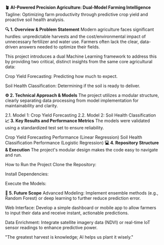 **🪴 AI-Powered Precision Agriculture: Dual-Model Farming Intelligence**
Tagline: Optimizing farm productivity through predictive crop yield and proactive soil health analysis.

**🔍 1. Overview & Problem Statement**
Modern agriculture faces significant hurdles: unpredictable harvests and the cost/environmental impact of unnecessary fertilizer and water use. Farmers often lack the clear, data-driven answers needed to optimize their fields.

This project introduces a dual Machine Learning framework to address this by providing two critical, distinct insights from the same core agricultural data:

Crop Yield Forecasting: Predicting how much to expect.

Soil Health Classification: Determining if the soil is ready to deliver.

**⚙️ 2. Technical Approach & Models**
The project utilizes a modular structure, clearly separating data processing from model implementation for maintainability and clarity.

2.1. Model 1: Crop Yield Forecasting
2.2. Model 2: Soil Health Classification
**📈 3. Key Results and Performance Metrics**
The models were validated using a standardized test set to ensure reliability.

Crop Yield Forecasting Performance (Linear Regression)
Soil Health Classification Performance (Logistic Regression)
**💻 4. Repository Structure & Execution**
The project's modular design makes the code easy to navigate and run.

How to Run the Project
Clone the Repository:

Install Dependencies:

Execute the Models:

**🚀 5. Future Scope**
Advanced Modeling: Implement ensemble methods (e.g., Random Forest) or deep learning to further reduce prediction error.

Web Interface: Develop a simple dashboard or mobile app to allow farmers to input their data and receive instant, actionable predictions.

Data Enrichment: Integrate satellite imagery data (NDVI) or real-time IoT sensor readings to enhance predictive power.

"The greatest harvest is knowledge; AI helps us plant it wisely."
